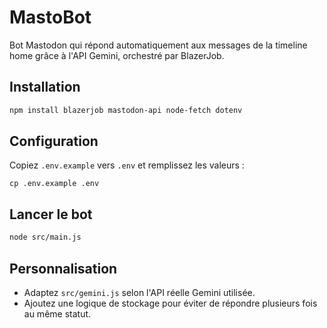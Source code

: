 # MastoBot

Bot Mastodon qui répond automatiquement aux messages de la timeline home grâce à l'API Gemini, orchestré par BlazerJob.

## Installation

```bash
npm install blazerjob mastodon-api node-fetch dotenv
```

## Configuration

Copiez `.env.example` vers `.env` et remplissez les valeurs :

```
cp .env.example .env
```

## Lancer le bot

```bash
node src/main.js
```

## Personnalisation
- Adaptez `src/gemini.js` selon l'API réelle Gemini utilisée.
- Ajoutez une logique de stockage pour éviter de répondre plusieurs fois au même statut.
